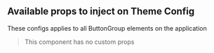 ## **Available props to inject on Theme Config**

These configs applies to all ButtonGroup elements on the application


 > This component has no custom props


